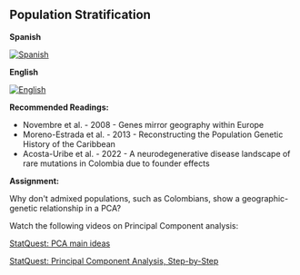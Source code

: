 ## Population Stratification

**Spanish**

[![Spanish](https://img.youtube.com/vi/2TkFabh42aQ/0.jpg)](https://youtube.com/watch?v=2TkFabh42aQ)

**English** 

[![English](https://img.youtube.com/vi/njlB7xSOxK4/0.jpg)](https://youtube.com/watch?v=njlB7xSOxK4)

**Recommended Readings:**
- Novembre et al. - 2008 - Genes mirror geography within Europe
- Moreno-Estrada et al. - 2013 - Reconstructing the Population Genetic History of the Caribbean
- Acosta-Uribe et al. - 2022 - A neurodegenerative disease landscape of rare mutations in Colombia due to founder effects


**Assignment:**

Why don't admixed populations, such as Colombians, show a geographic-genetic relationship in a PCA? 

Watch the following videos on Principal Component analysis:

[StatQuest: PCA main ideas](https://www.youtube.com/watch?v=HMOI_lkzW08)

[StatQuest: Principal Component Analysis, Step-by-Step](https://www.youtube.com/watch?v=FgakZw6K1QQ)

